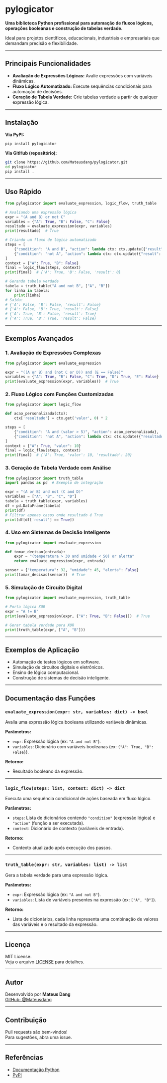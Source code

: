 # pylogicator

**Uma biblioteca Python profissional para automação de fluxos lógicos, operações booleanas e construção de tabelas verdade.**

Ideal para projetos científicos, educacionais, industriais e empresariais que demandam precisão e flexibilidade.

---

## Principais Funcionalidades

- **Avaliação de Expressões Lógicas:** Avalie expressões com variáveis dinâmicas.
- **Fluxo Lógico Automatizado:** Execute sequências condicionais para automação de decisões.
- **Geração de Tabela Verdade:** Crie tabelas verdade a partir de qualquer expressão lógica.

---

## Instalação

**Via PyPI:**
```bash
pip install pylogicator
```

**Via GitHub (repositório):**
```bash
git clone https://github.com/Mateusdang/pylogicator.git
cd pylogicator
pip install .
```

---

## Uso Rápido

```python
from pylogicator import evaluate_expression, logic_flow, truth_table

# Avaliando uma expressão lógica
expr = "(A and B) or not C"
variables = {"A": True, "B": False, "C": False}
resultado = evaluate_expression(expr, variables)
print(resultado)  # True

# Criando um fluxo de lógica automatizado
steps = [
    {"condition": "A and B", "action": lambda ctx: ctx.update({"result": 1})},
    {"condition": "not A", "action": lambda ctx: ctx.update({"result": 0})}
]
context = {"A": True, "B": False}
final = logic_flow(steps, context)
print(final)  # {'A': True, 'B': False, 'result': 0}

# Gerando tabela verdade
tabela = truth_table("A and not B", ["A", "B"])
for linha in tabela:
    print(linha)
# Saída:
# {'A': False, 'B': False, 'result': False}
# {'A': False, 'B': True, 'result': False}
# {'A': True, 'B': False, 'result': True}
# {'A': True, 'B': True, 'result': False}
```

---

## Exemplos Avançados

### 1. Avaliação de Expressões Complexas

```python
from pylogicator import evaluate_expression

expr = "((A or B) and (not C or D)) and (E == False)"
variables = {"A": True, "B": False, "C": True, "D": True, "E": False}
print(evaluate_expression(expr, variables))  # True
```

### 2. Fluxo Lógico com Funções Customizadas

```python
from pylogicator import logic_flow

def acao_personalizada(ctx):
    ctx['resultado'] = ctx.get('valor', 0) * 2

steps = [
    {"condition": "A and (valor > 5)", "action": acao_personalizada},
    {"condition": "not A", "action": lambda ctx: ctx.update({"resultado": -1})}
]
context = {"A": True, "valor": 10}
final = logic_flow(steps, context)
print(final)  # {'A': True, 'valor': 10, 'resultado': 20}
```

### 3. Geração de Tabela Verdade com Análise

```python
from pylogicator import truth_table
import pandas as pd  # Exemplo de integração

expr = "(A or B) and not (C and D)"
variables = ["A", "B", "C", "D"]
tabela = truth_table(expr, variables)
df = pd.DataFrame(tabela)
print(df)
# Filtrar apenas casos onde resultado é True
print(df[df['result'] == True])
```

### 4. Uso em Sistemas de Decisão Inteligente

```python
from pylogicator import evaluate_expression

def tomar_decisao(entrada):
    expr = "(temperatura > 30 and umidade < 50) or alerta"
    return evaluate_expression(expr, entrada)

sensor = {"temperatura": 32, "umidade": 45, "alerta": False}
print(tomar_decisao(sensor))  # True
```

### 5. Simulação de Circuito Digital

```python
from pylogicator import evaluate_expression, truth_table

# Porta lógica XOR
expr = "A != B"
print(evaluate_expression(expr, {"A": True, "B": False}))  # True

# Gerar tabela verdade para XOR
print(truth_table(expr, ["A", "B"]))
```

---

## Exemplos de Aplicação

- Automação de testes lógicos em software.
- Simulação de circuitos digitais e eletrônicos.
- Ensino de lógica computacional.
- Construção de sistemas de decisão inteligente.

---

## Documentação das Funções

### `evaluate_expression(expr: str, variables: dict) -> bool`
Avalia uma expressão lógica booleana utilizando variáveis dinâmicas.

**Parâmetros:**
- `expr`: Expressão lógica (ex: `"A and not B"`).
- `variables`: Dicionário com variáveis booleanas (ex: `{"A": True, "B": False}`).

**Retorno:**  
- Resultado booleano da expressão.

---

### `logic_flow(steps: list, context: dict) -> dict`
Executa uma sequência condicional de ações baseada em fluxo lógico.

**Parâmetros:**
- `steps`: Lista de dicionários contendo `"condition"` (expressão lógica) e `"action"` (função a ser executada).
- `context`: Dicionário de contexto (variáveis de entrada).

**Retorno:**  
- Contexto atualizado após execução dos passos.

---

### `truth_table(expr: str, variables: list) -> list`
Gera a tabela verdade para uma expressão lógica.

**Parâmetros:**
- `expr`: Expressão lógica (ex: `"A and not B"`).
- `variables`: Lista de variáveis presentes na expressão (ex: `["A", "B"]`).

**Retorno:**  
- Lista de dicionários, cada linha representa uma combinação de valores das variáveis e o resultado da expressão.

---

## Licença

MIT License.  
Veja o arquivo [LICENSE](LICENSE) para detalhes.

---

## Autor

Desenvolvido por **Mateus Dang**  
[GitHub: @Mateusdang](https://github.com/Mateusdang)

---

## Contribuição

Pull requests são bem-vindos!  
Para sugestões, abra uma issue.

---

## Referências

- [Documentação Python](https://docs.python.org/pt-br/3/)
- [PyPI](https://pypi.org/)
